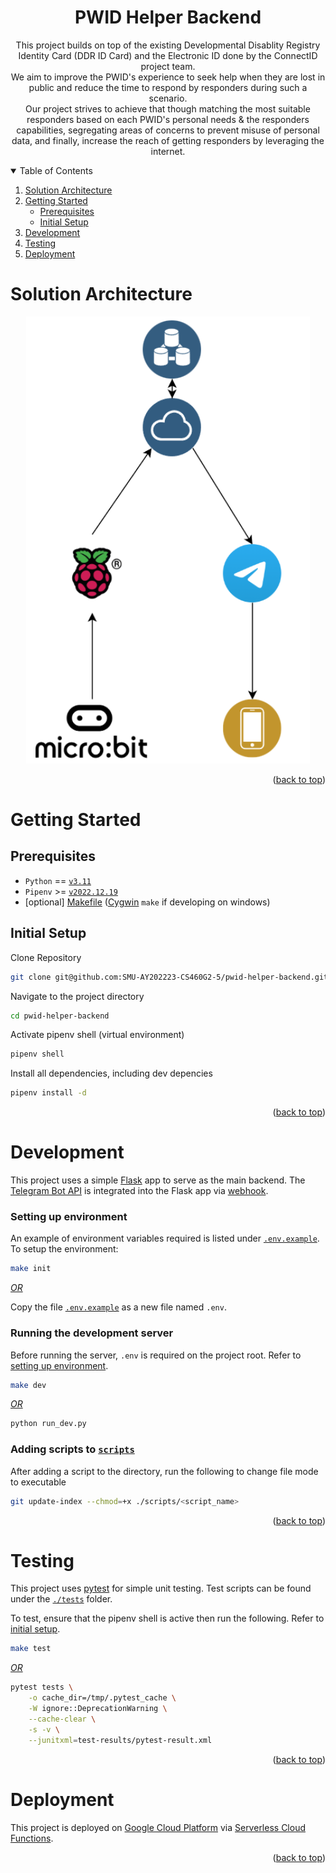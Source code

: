 <div id="top"></div>
<div align="center">
  <h1 align="center">PWID Helper Backend</h1>
  <p align="center">
    This project builds on top of the existing Developmental Disablity Registry Identity Card (DDR ID Card) and the Electronic ID done by the ConnectID project team.<br />We aim to improve the PWID's experience to seek help when they are lost in public and reduce the time to respond by responders during such a scenario.<br />Our project strives to achieve that though matching the most suitable responders based on each PWID's personal needs & the responders capabilities, segregating areas of concerns to prevent misuse of personal data, and finally, increase the reach of getting responders by leveraging the internet.
  </p>
</div>

<!-- TABLE OF CONTENTS -->
<details open>
  <summary>Table of Contents</summary>
  <ol>
    <li>
      <a href="#solution-architecture">Solution Architecture</a>
    </li>
    <li>
      <a href="#getting-started">Getting Started</a>
      <ul>
        <li><a href="#prerequisites">Prerequisites</a></li>
        <li><a href="#initial-setup">Initial Setup</a></li>
      </ul>
    </li>
    <li><a href="#development">Development</a></li>
    <li><a href="#testing">Testing</a></li>
    <li><a href="#deployment">Deployment</a></li>
  </ol>
</details>

# Solution Architecture

<div align="center">
    <img src="./.github/soln-architecture.png" />
</div>

<p align="right">(<a href="#top">back to top</a>)</p>

# Getting Started

## Prerequisites

- `Python` == [`v3.11`](https://www.python.org/downloads/release/python-3111/)
- `Pipenv` >= [`v2022.12.19`](https://pipenv.pypa.io/en/latest/)
- [optional] [Makefile](https://www.gnu.org/software/make/manual/make.html) ([Cygwin](https://www.cygwin.com/install.html) `make` if developing on windows)

## Initial Setup

Clone Repository

```bash
git clone git@github.com:SMU-AY202223-CS460G2-5/pwid-helper-backend.git
```

Navigate to the project directory

```bash
cd pwid-helper-backend
```

Activate pipenv shell (virtual environment)

```bash
pipenv shell
```

Install all dependencies, including dev depencies

```bash
pipenv install -d
```

<p align="right">(<a href="#top">back to top</a>)</p>

# Development

This project uses a simple [Flask](https://flask.palletsprojects.com/en/2.2.x/) app to serve as the main backend. The [Telegram Bot API](https://core.telegram.org/bots) is integrated into the Flask app via [webhook](https://core.telegram.org/bots/api#getting-updates).

### Setting up environment

An example of environment variables required is listed under [`.env.example`](.env.example).
To setup the environment:

```bash
make init
```

<ins><em>OR</em></ins>

Copy the file [`.env.example`](.env.example) as a new file named `.env`.

### Running the development server

Before running the server, `.env` is required on the project root. Refer to [setting up environment](#setting-up-environment).

```bash
make dev
```

<ins><em>OR</em></ins>

```bash
python run_dev.py
```

### Adding scripts to [`scripts`](/scripts/)

After adding a script to the directory, run the following to change file mode to executable

```bash
git update-index --chmod=+x ./scripts/<script_name>
```

<p align="right">(<a href="#top">back to top</a>)</p>

# Testing

This project uses [pytest](https://docs.pytest.org/en/7.2.x/) for simple unit testing. Test scripts can be found under the [`./tests`](/tests/) folder.

To test, ensure that the pipenv shell is active then run the following. Refer to [initial setup](#initial-setup).

```bash
make test
```

<ins><em>OR</em></ins>

```bash
pytest tests \
    -o cache_dir=/tmp/.pytest_cache \
    -W ignore::DeprecationWarning \
    --cache-clear \
    -s -v \
    --junitxml=test-results/pytest-result.xml
```

<p align="right">(<a href="#top">back to top</a>)</p>

# Deployment

This project is deployed on [Google Cloud Platform](https://cloud.google.com/) via [Serverless Cloud Functions](https://cloud.google.com/functions/docs/concepts/overview).

<p align="right">(<a href="#top">back to top</a>)</p>

